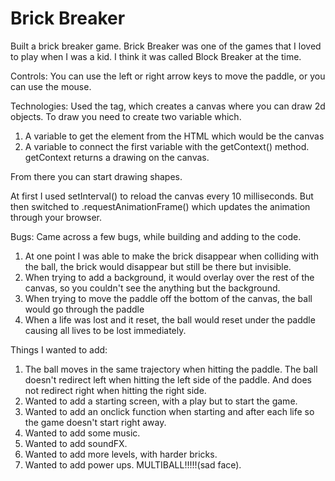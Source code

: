 # Brick Breaker
Built a brick breaker game. Brick Breaker was one of the games that I loved to play when I was a kid.
I think it was called Block Breaker at the time.

Controls:
You can use the left or right arrow keys to move the paddle, or you can use the mouse.

Technologies:
Used the <canvas> tag, which creates a canvas where you can draw 2d objects.
To draw you need to create two variable which. 
1. A variable to get the element from the HTML which would be the canvas
2. A variable to connect the first variable with the getContext() method.
getContext returns a drawing on the canvas.

From there you can start drawing shapes.

At first I used setInterval() to reload the canvas every 10 milliseconds. 
But then switched to .requestAnimationFrame() which updates the animation through your browser.

Bugs: 
Came across a few bugs, while building and adding to the code. 
1. At one point I was able to make the brick disappear when colliding with the ball,
    the brick would disappear but still be there but invisible.
2. When trying to add a background, it would overlay over the rest of the canvas, 
    so you couldn't see the anything but the background. 
3. When trying to move the paddle off the bottom of the canvas, the ball would go through the paddle
4. When a life was lost and it reset, the ball would reset under the paddle causing all lives to be lost immediately.

Things I wanted to add:
1. The ball moves in the same trajectory when hitting the paddle. The ball doesn't redirect left when
    hitting the left side of the paddle. And does not redirect right when hitting the right side. 
2. Wanted to add a starting screen, with a play but to start the game. 
3. Wanted to add an onclick function when starting and after each life so the game doesn't start right away. 
4. Wanted to add some music.
5. Wanted to add soundFX.
6. Wanted to add more levels, with harder bricks. 
7. Wanted to add power ups. MULTIBALL!!!!!(sad face).

